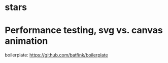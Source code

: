 # stars
Performance testing, svg vs. canvas animation
=======

boilerplate: https://github.com/batfink/boilerplate
